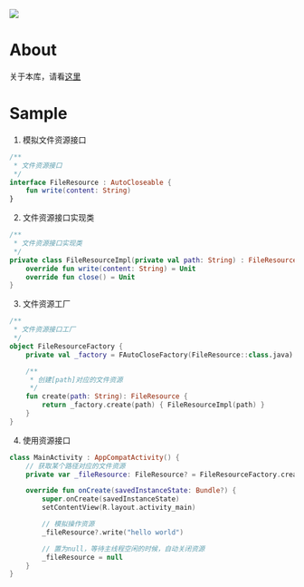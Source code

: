 [![](https://jitpack.io/v/zj565061763/closeable.svg)](https://jitpack.io/#zj565061763/closeable)

# About

关于本库，请看[这里](https://juejin.cn/post/7307469456359473152)

# Sample

1. 模拟文件资源接口

```kotlin
/**
 * 文件资源接口
 */
interface FileResource : AutoCloseable {
    fun write(content: String)
}
```

2. 文件资源接口实现类

```kotlin
/**
 * 文件资源接口实现类
 */
private class FileResourceImpl(private val path: String) : FileResource {
    override fun write(content: String) = Unit
    override fun close() = Unit
}
```

3. 文件资源工厂

```kotlin
/**
 * 文件资源接口工厂
 */
object FileResourceFactory {
    private val _factory = FAutoCloseFactory(FileResource::class.java)

    /**
     * 创建[path]对应的文件资源
     */
    fun create(path: String): FileResource {
        return _factory.create(path) { FileResourceImpl(path) }
    }
}
```

4. 使用资源接口

```kotlin
class MainActivity : AppCompatActivity() {
    // 获取某个路径对应的文件资源
    private var _fileResource: FileResource? = FileResourceFactory.create("/sdcard/app.log")

    override fun onCreate(savedInstanceState: Bundle?) {
        super.onCreate(savedInstanceState)
        setContentView(R.layout.activity_main)

        // 模拟操作资源
        _fileResource?.write("hello world")

        // 置为null，等待主线程空闲的时候，自动关闭资源
        _fileResource = null
    }
}
```